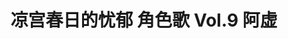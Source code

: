 ---
logo: images/music/凉宫春日的忧郁角色歌Vol9阿虚.jpg
title: 凉宫春日的忧郁 角色歌 Vol.9 阿虚
subTitle: TV动画《凉宫春日的忧郁 2006版》中阿虚（CV.杉田智和）的角色歌，包含独唱版晴天好心情，由Lantis于2007年2月21日发售

category: 音乐

hasResource: true
downloadList:
  - intro: flac+jpg
    size: 117.6MB
    link: 
  - intro: 云盘 提取码:4r1h
    size: 117.6MB
    link: https://pan.baidu.com/s/1tGIcsXdbfwE_M2XrsPLaCA

downloadContent: |
  TV动画《凉宫春日的忧郁 2006版》中阿虚（CV.杉田智和）的角色歌，包含独唱版晴天好心情，由Lantis于2007年2月21日发售。<br>
  日本アニメ史上最高の話題作となった『涼宮ハルヒの憂鬱』。関連CDが軒並み数万枚～10万枚以上のヒットとなり、社会現象化。様々な賞を受賞！2006年7月に発売されたキャラクターソング3枚もアニメキャラソンでは史上最高レベルの売上げ、各5万枚以上を達成！<br>
  收录曲：<br>
  1．倦怠ライフ・リターンズ！<br>
  作詞：畑 亜貴／作曲・編曲：菊谷知樹<br>
  2．ハレ晴レユカイ～Ver.キョン～<br>
  作詞：畑 亜貴／作曲：田代智一／編曲：菊谷知樹<br>
  3．倦怠ライフ・リターンズ！（off vocal）<br>
  4．ハレ晴レユカイ～Ver.キョン～（off vocal）<br><br>
  版权属于:VCB-Studio<br>
  文件地址:https://vcb-s.com/archives/11328
---